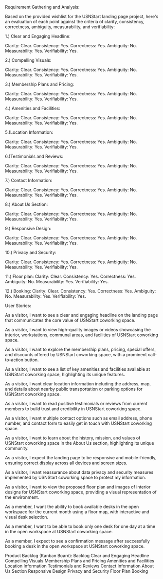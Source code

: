 

Requirement Gathering and Analysis:



Based on the provided wishlist for the USNStart landing page project, here's an evaluation of each point against the criteria of clarity, consistency, correctness, ambiguity, measurability, and verifiability:

1.) Clear and Engaging Headline:

Clarity: Clear.
Consistency: Yes.
Correctness: Yes.
Ambiguity: No.
Measurability: Yes.
Verifiability: Yes.

2.) Compelling Visuals:

Clarity: Clear.
Consistency: Yes.
Correctness: Yes.
Ambiguity: No.
Measurability: Yes.
Verifiability: Yes.

3.) Membership Plans and Pricing:

Clarity: Clear.
Consistency: Yes.
Correctness: Yes.
Ambiguity: No.
Measurability: Yes.
Verifiability: Yes.

4.) Amenities and Facilities:

Clarity: Clear.
Consistency: Yes.
Correctness: Yes.
Ambiguity: No.
Measurability: Yes.
Verifiability: Yes.

5.)Location Information:

Clarity: Clear.
Consistency: Yes.
Correctness: Yes.
Ambiguity: No.
Measurability: Yes.
Verifiability: Yes.

6.)Testimonials and Reviews:

Clarity: Clear.
Consistency: Yes.
Correctness: Yes.
Ambiguity: No.
Measurability: Yes.
Verifiability: Yes.

7.) Contact Information:

Clarity: Clear.
Consistency: Yes.
Correctness: Yes.
Ambiguity: No.
Measurability: Yes.
Verifiability: Yes.

8.) About Us Section:

Clarity: Clear.
Consistency: Yes.
Correctness: Yes.
Ambiguity: No.
Measurability: Yes.
Verifiability: Yes.

9.) Responsive Design:

Clarity: Clear.
Consistency: Yes.
Correctness: Yes.
Ambiguity: No.
Measurability: Yes.
Verifiability: Yes.

10.) Privacy and Security:

Clarity: Clear.
Consistency: Yes.
Correctness: Yes.
Ambiguity: No.
Measurability: Yes.
Verifiability: Yes.

11.) Floor plan:
Clarity: Clear.
Consistency: Yes.
Correctness: Yes.
Ambiguity: No.
Measurability: Yes.
Verifiability: Yes.

12.) Booking:
Clarity: Clear.
Consistency: Yes.
Correctness: Yes.
Ambiguity: No.
Measurability: Yes.
Verifiability: Yes.


User Stories:

As a visitor, I want to see a clear and engaging headline on the landing page that communicates the core value of USNStart coworking space.

As a visitor, I want to view high-quality images or videos showcasing the interior, workstations, communal areas, and facilities of USNStart coworking space.

As a visitor, I want to explore the membership plans, pricing, special offers, and discounts offered by USNStart coworking space, with a prominent call-to-action button.

As a visitor, I want to see a list of key amenities and facilities available at USNStart coworking space, highlighting its unique features.

As a visitor, I want clear location information including the address, map, and details about nearby public transportation or parking options for USNStart coworking space.

As a visitor, I want to read positive testimonials or reviews from current members to build trust and credibility in USNStart coworking space.

As a visitor, I want multiple contact options such as email address, phone number, and contact form to easily get in touch with USNStart coworking space.

As a visitor, I want to learn about the history, mission, and values of USNStart coworking space in the About Us section, highlighting its unique community.

As a visitor, I expect the landing page to be responsive and mobile-friendly, ensuring correct display across all devices and screen sizes.

As a visitor, I want reassurance about data privacy and security measures implemented by USNStart coworking space to protect my information.

As a visitor, I want to view the proposed floor plan and images of interior designs for USNStart coworking space, providing a visual representation of the environment.

As a member, I want the ability to book available desks in the open workspace for the current month using a floor map, with interactive and visual desk selection.

As a member, I want to be able to book only one desk for one day at a time in the open workspace at USNStart coworking space.

As a member, I expect to see a confirmation message after successfully booking a desk in the open workspace at USNStart coworking space.



Product Backlog (Kanban Board):
Backlog
Clear and Engaging Headline
Compelling Visuals
Membership Plans and Pricing
Amenities and Facilities
Location Information
Testimonials and Reviews
Contact Information
About Us Section
Responsive Design
Privacy and Security
Floor Plan
Booking